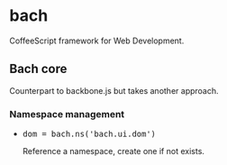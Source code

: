 bach
====

CoffeeScript framework for Web Development.

## Bach core

Counterpart to backbone.js but takes another approach.

### Namespace management

  - <pre>dom = bach.ns('bach.ui.dom')</pre> Reference a namespace, create one if not exists.

